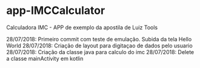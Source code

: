 ﻿# app-IMCCalculator
Calculadora IMC - APP de exemplo da apostila de Luiz Tools

28/07/2018: Primeiro commit com teste de emulação. Subida da tela Hello World
28/07/2018: Criação de layout para digitaçao de dados pelo usuario
28/07/2018: Criação da classe java para calculo do imc
28/07/2018: Delete a classe mainActivity em kotlin